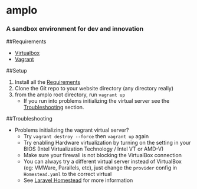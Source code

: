 # amplo
### A sandbox environment for dev and innovation

##Requirements

* [Virtualbox](https://www.virtualbox.org/wiki/Downloads)
* [Vagrant](https://www.vagrantup.com/downloads.html)

##Setup
1. Install all the [Requirements](#requirements)
2. Clone the Git repo to your website directory (any directory really)
3. from the amplo root directory, run `vagrant up`
    * If you run into problems initializing the virtual server see the [Troubleshooting](#troubleshooting) section.
    
##Troubleshooting

* Problems initializing the vagrant virtual server?
    * Try `vagrant destroy --force` then `vagrant up` again
    * Try enabling Hardware virtualization by turning on the setting in your BIOS (Intel Virtualization Technology / Intel VT or AMD-V)
    * Make sure your firewall is not blocking the VirtualBox connection
    * You can always try a different virtual server instead of VirtualBox (eg: VMWare, Parallels, etc), just change the `provider` config in `Homestead.yaml` to the correct virtual 
    * See [Laravel Homestead](https://laravel.com/docs/5.3/homestead) for more information
